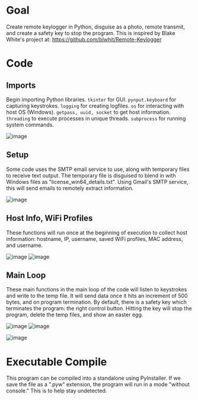 # Goal
Create remote keylogger in Python, disguise as a photo, remote transmit, and create a safety key to stop the program.
This is inspired by Blake White's project at: https://github.com/blwhit/Remote-Keylogger

# Code
## Imports
Begin importing Python libraries.
`tkinter` for GUI.
`pynput.keyboard` for capturing keystrokes.
`logging` for creating logfiles.
`os` for interacting with host OS (Windows).
`getpass, uuid, socket` to get host information.
`threading` to execute processes in unique threads.
`subprocess` for running system commands.

![image](https://github.com/user-attachments/assets/3b3d3634-27fb-40f8-96a4-d05dad01a894)

## Setup
Some code uses the SMTP email service to use, along with temporary files to receive text output. The temporary file is disguised to blend in with Windows files as "license_win64_details.txt".
Using Gmail's SMTP service, this will send emails to remotely extract information.

![image](https://github.com/user-attachments/assets/3610f092-c791-4809-8744-b3791f3ee0a8)

## Host Info, WiFi Profiles
These functions will run once at the beginning of execution to collect host information: hostname, IP, username, saved WiFi profiles, MAC address, and username.

![image](https://github.com/user-attachments/assets/3c4fd67b-6a8f-4844-9b8f-4497f6dc8c4a)
![image](https://github.com/user-attachments/assets/57ab46fc-45db-41de-aa61-eef3d0d4a29b)

## Main Loop
These main functions in the main loop of the code will listen to keystrokes and write to the temp file. It will send data once it hits an increment of 500 bytes, and on program termination.
By default, there is a safety key which terminates the program: the right control button. Hitting the key will stop the program, delete the temp files, and show an easter egg.

![image](https://github.com/user-attachments/assets/10ec12cb-f793-4bd2-96bd-f0e86dc9c53d)
![image](https://github.com/user-attachments/assets/62dbb39a-8b9e-436f-b42a-a21bc01554b4)

![image](https://github.com/user-attachments/assets/4122af15-992e-42c6-ade6-d11927cd4a66)

# Executable Compile
This program can be compiled into a standalone using PyInstaller. If we save the file as a ".pyw" extension, the program will run in a mode "without console." This is to help stay undetected.
